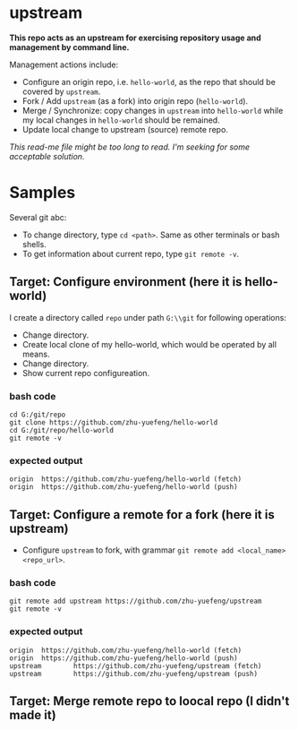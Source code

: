 # upstream
**This repo acts as an upstream for exercising repository usage and management by command line.**

Management actions include: 
* Configure an origin repo, i.e. `hello-world`, as the repo that should be covered by `upstream`.
* Fork / Add `upstream` (as a fork) into origin repo (`hello-world`).
* Merge / Synchronize: copy changes in `upstream` into `hello-world` while my local changes in `hello-world` should be remained. 
* Update local change to upstream (source) remote repo.

*This read-me file might be too long to read. I'm seeking for some acceptable solution.*

# Samples
Several git abc:
* To change directory, type ``cd <path>``. Same as other terminals or bash shells.
* To get information about current repo, type ``git remote -v``.

## Target: Configure environment (here it is hello-world)
I create a directory called `repo` under path `G:\\git` for following operations:
* Change directory.
* Create local clone of my hello-world, which would be operated by all means.
* Change directory.
* Show current repo configureation.
### bash code
    cd G:/git/repo
    git clone https://github.com/zhu-yuefeng/hello-world
    cd G:/git/repo/hello-world
    git remote -v
### expected output
    origin  https://github.com/zhu-yuefeng/hello-world (fetch)
    origin  https://github.com/zhu-yuefeng/hello-world (push)

## Target: Configure a remote for a fork (here it is upstream)
* Configure `upstream` to fork, with grammar ``git remote add <local_name> <repo_url>``.
### bash code
    git remote add upstream https://github.com/zhu-yuefeng/upstream
    git remote -v
### expected output
    origin  https://github.com/zhu-yuefeng/hello-world (fetch)
    origin  https://github.com/zhu-yuefeng/hello-world (push)
    upstream        https://github.com/zhu-yuefeng/upstream (fetch)
    upstream        https://github.com/zhu-yuefeng/upstream (push)

## Target: Merge remote repo to loocal repo (**I didn't made it**)
